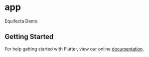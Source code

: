# app

Equifecta Demo

## Getting Started

For help getting started with Flutter, view our online
[documentation](https://flutter.io/).
